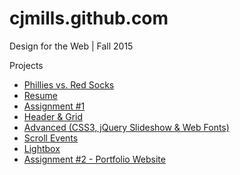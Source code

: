 # cjmills.github.com

Design for the Web | Fall 2015

Projects 
* [Phillies vs. Red Socks](http://cjmills.github.com/phillies "Philles vs RedSocks")
* [Resume](http://cjmills.github.com/phillies "Resume")
* [Assignment #1](http://cjmills.github.com/phillies "Assignment #1")
* [Header & Grid](http://cjmills.github.com/phillies "Header & Grid")
* [Advanced (CSS3, jQuery Slideshow & Web Fonts)](http://cjmills.github.com/phillies "Advanced")
* [Scroll Events](http://cjmills.github.com/phillies "Scroll Events")
* [Lightbox](http://cjmills.github.com/phillies "Lightbox")
* [Assignment #2 - Portfolio Website](http://cjmills.github.com/phillies "Assignment #2")